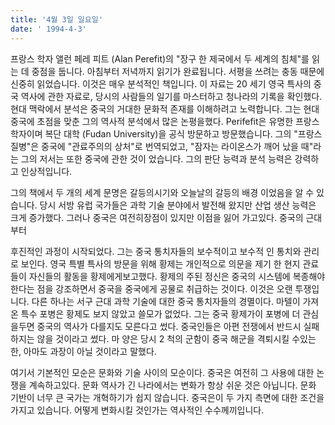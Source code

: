 ```yaml
---
title: '4월 3일 일요일'
date: ' 1994-4-3'
---
```

프랑스 학자 앨런 페레 피트 (Alan Perefit)의 "장구 한 제국에서 두 세계의 침체"를 읽는 데 중점을 둡니다. 아침부터 저녁까지 읽기가 완료됩니다. 서평을 쓰려는 충동 때문에 신중히 읽었습니다. 이것은 매우 분석적인 책입니다. 이 자료는 20 세기 영국 특사의 중국 역사에 관한 자료로, 당시의 사람들의 일기를 마스터하고 청나라의 기록을 확인했다. 현대 맥락에서 분석은 중국의 거대한 문화적 존재를 이해하려고 노력합니다. 그는 현대 중국에 초점을 맞춘 그의 역사적 분석에서 많은 논평을했다. Perifefit은 유명한 프랑스 학자이며 복단 대학 (Fudan University)을 공식 방문하고 방문했습니다. 그의 "프랑스 질병"은 중국에 "관료주의의 상처"로 번역되었고, "잠자는 라이온스가 깨어 났을 때"라는 그의 저서는 또한 중국에 관한 것이 었습니다. 그의 판단 능력과 분석 능력은 강력하고 인상적입니다.

그의 책에서 두 개의 세계 문명은 갈등의시기와 오늘날의 갈등의 배경 이었음을 알 수 있습니다. 당시 서방 유럽 국가들은 과학 기술 분야에서 발전해 왔지만 산업 생산 능력은 크게 증가했다. 그러나 중국은 여전히 ​​장점이 있지만 이점을 잃어 가고있다. 중국의 근대부터

후진적인 과정이 시작되었다. 그는 중국 통치자들의 보수적이고 보수적 인 통치와 관리로 보인다. 영국 특별 특사의 방문을 위해 황제는 개인적으로 의문을 제기 한 현지 관료들이 자신들의 활동을 황제에게보고했다. 황제의 주된 정신은 중국의 시스템에 복종해야한다는 점을 강조하면서 중국을 중국에게 공물로 취급하는 것이다. 이것은 오랜 투쟁입니다. 다른 하나는 서구 근대 과학 기술에 대한 중국 통치자들의 경멸이다. 마텔이 가져온 특수 포병은 황제도 보지 않았고 쓸모가 없었다. 그는 중국 황제가이 포병에 더 관심을두면 중국의 역사가 다를지도 모른다고 썼다. 중국인들은 아편 전쟁에서 반드시 실패하지는 않을 것이라고 썼다. 마 양은 당시 2 척의 군함이 중국 해군을 격퇴시킬 수있는 한, 아마도 과장이 아닐 것이라고 말했다.

여기서 기본적인 모순은 문화와 기술 사이의 모순이다. 중국은 여전히 ​​그 사용에 대한 논쟁을 계속하고있다. 문화 역사가 긴 나라에서는 변화가 항상 쉬운 것은 아닙니다. 문화 기반이 너무 큰 국가는 개혁하기가 쉽지 않습니다. 중국은이 두 가지 측면에 대한 조건을 가지고 있습니다. 어떻게 변화시킬 것인가는 역사적인 수수께끼입니다.

